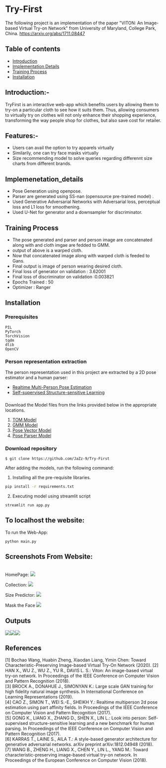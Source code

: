 # Try-First

The following project is an implementation of the paper "VITON: An Image-based Virtual Try-on Network" from University of Maryland, College Park, China. https://arxiv.org/abs/1711.08447

## Table of contents
* [Introduction](#Introduction)
* [Implementation Details](#Implementation_Details)
* [Training Process](#Training_Process)
* [Installation](#Installation)

## Introduction:-
TryFirst is an interactive web-app which benefits users by allowing them to try-on a particular cloth to see how it suits them.
Thus, allowing consumers to virtually try on clothes will not only enhance their shopping experience, transforming the way
people shop for clothes, but also save cost for retailer. 

## Features:-
* Users can avail the option to try apparels virtually
* Similarily, one can try face masks virtually
* Size recommending model to solve queries regarding differennt size charts from different brands.


## Implemenetation_details
* Pose Generation using openpose.
* Parser are generated using SS-nan (opensource pre-trained model) . 
* Used Generative Adversarial Networks with Adversarial loss, perceptual loss and L1 loss for smoothening.
* Used U-Net for generator and a downsampler for discriminator.

## Training Process
* The pose generated and parser and person image are concatenated along with and cloth imgae are fedded to GMM.
* output of above is a warped cloth.
* Now that concatenated image along with warped cloth is feeded to Gans.
* Final output is image of person wearing desired cloth.
* Final loss of generator on validation : 3.62001
* Final loss of discriminator on validation :0.003821
* Epochs Trained : 50
* Optimizer : Ranger

## Installation
### Prerequisites

```
PIL
PyTorch
TorchVision
tqdm
dlib
OpenCV
```

### Person representation extraction
The person representation used in this project are extracted by a 2D pose estimator and a human parser:
* [Realtime Multi-Person Pose Estimation](https://github.com/ZheC/Realtime_Multi-Person_Pose_Estimation)
* [Self-supervised Structure-sensitive Learning](https://github.com/Engineering-Course/LIP_SSL)


### 
Download the Model files from the links provided below in the appropriate locations.

1. <a href="https://drive.google.com/file/d/1u_Sih08XFxl0DTBzd7oXBqKiDsTNcp_x/view?usp=sharing">TOM Model</a>
2. <a href="https://drive.google.com/file/d/1u-t_gMOve8ZzT_lGGWg04vWkJAEb2qx-/view?usp=sharing">GMM Model</a>
3. <a href="https://drive.google.com/file/d/1JO_PU2ZD-Jgs9egWQQOnXX92OOodIsyx/view?usp=sharing">Pose Vector Model</a>
4. <a href="https://drive.google.com/file/d/1bOEbiJgxshbaNFrrw-Ek-dfcC_tKb27R/view?usp=sharing">Pose Parser Model</a>


### Download repository
```
$ git clone https://github.com/JaZz-9/Try-First
```

After adding the models, run the following command:

1. Installing all the pre-requisite libraries.
```bash
pip install -r requirements.txt
```
2. Executing model using streamlit script
```
streamlit run app.py
```
               
 
## To localhost the website:
To run the Web-App: 
``` 
python main.py

```

## Screenshots From Website:
<br>
HomePage:
<img src='https://github.com/JaZz-9/Try-First/blob/master/Outputs/website%20ss/homepg.png' /> <t>
  
Collection:
<img src='https://github.com/JaZz-9/Try-First/blob/master/Outputs/website%20ss/collection.png' /> <br>
          
Size Predictor:
<img src='https://github.com/JaZz-9/Try-First/blob/master/Outputs/website%20ss/size%20predictor%20form.png' /><br>

Mask the Face
<img src='https://github.com/JaZz-9/Try-First/blob/master/Outputs/website%20ss/mashtheface.png'/><br>

## Outputs
<img src='https://github.com/hackabit19/Fakes/blob/master/Results/000164_0.jpg' /></t><img src='https://github.com/hackabit19/Fakes/blob/master/Results/000164_0.png' /><img src='https://github.com/hackabit19/Fakes/blob/master/Results/000568_1.jpg' />
</br>



## References
[1] Bochao Wang, Huabin Zheng, Xiaodan Liang, Yimin Chen: Toward Characteristic-Preserving Image-based Virtual Try-On Network (2020). 
[2] HAN X., WU Z., WU Z., YU R., DAVIS L. S.: Viton: An
image-based virtual try-on network. In Proceedings of the IEEE Conference on Computer Vision and Pattern Recognition (2018).  
[3] BROCK A., DONAHUE J., SIMONYAN K.: Large scale GAN
training for high fidelity natural image synthesis. In International Conference on Learning Representations (2019).  
[4] CAO Z., SIMON T., WEI S.-E., SHEIKH Y.: Realtime multiperson 2d pose estimation using part affinity fields. In Proceedings of the
IEEE Conference on Computer Vision and Pattern Recognition (2017).  
[5] GONG K., LIANG X., ZHANG D., SHEN X., LIN L.: Look
into person: Self-supervised structure-sensitive learning and a new benchmark for human parsing. In Proceedings of the IEEE Conference
on Computer Vision and Pattern Recognition (2017).  
[6] KARRAS T., LAINE S., AILA T.: A style-based generator architecture for generative adversarial networks. arXiv preprint
arXiv:1812.04948 (2018).  
[7] WANG B., ZHENG H., LIANG X., CHEN Y., LIN L., YANG
M.: Toward characteristic-preserving image-based virtual try-on network. In Proceedings of the European Conference on Computer Vision
(2018).
